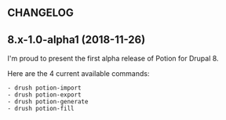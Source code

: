 CHANGELOG
---------

## 8.x-1.0-alpha1 (2018-11-26)

  I'm proud to present the first alpha release of Potion for Drupal 8.

  Here are the 4 current available commands:

    - drush potion-import
    - drush potion-export
    - drush potion-generate
    - drush potion-fill
